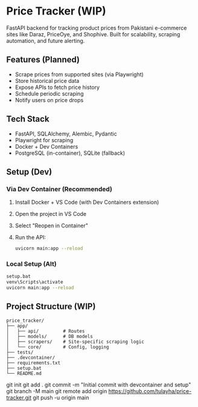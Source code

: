 # Price Tracker (WIP)

FastAPI backend for tracking product prices from Pakistani e-commerce sites like Daraz, PriceOye, and Shophive. Built for scalability, scraping automation, and future alerting.

## Features (Planned)

- Scrape prices from supported sites (via Playwright)
- Store historical price data
- Expose APIs to fetch price history
- Schedule periodic scraping
- Notify users on price drops

## Tech Stack

- FastAPI, SQLAlchemy, Alembic, Pydantic
- Playwright for scraping
- Docker + Dev Containers
- PostgreSQL (in-container), SQLite (fallback)

## Setup (Dev)

### Via Dev Container (Recommended)

1. Install Docker + VS Code (with Dev Containers extension)
2. Open the project in VS Code
3. Select "Reopen in Container"
4. Run the API:

   ```bash
   uvicorn main:app --reload
   ```

### Local Setup (Alt)

```bash
setup.bat
venv\Scripts\activate
uvicorn main:app --reload
```

## Project Structure (WIP)

```
price_tracker/
├── app/
│   ├── api/         # Routes
│   ├── models/      # DB models
│   ├── scrapers/    # Site-specific scraping logic
│   └── core/        # Config, logging
├── tests/
├── .devcontainer/
├── requirements.txt
├── setup.bat
└── README.md
```

git init
git add .
git commit -m "Initial commit with devcontainer and setup"
git branch -M main
git remote add origin https://github.com/tulayha/price-tracker.git
git push -u origin main